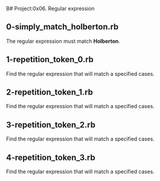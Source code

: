 B# Project:0x06. Regular expression

## 0-simply_match_holberton.rb

The regular expression must match **Holberton**.

## 1-repetition_token_0.rb

Find the regular expression that will match a specified cases.

## 2-repetition_token_1.rb

Find the regular expression that will match a specified cases.

## 3-repetition_token_2.rb

Find the regular expression that will match a specified cases.

## 4-repetition_token_3.rb

Find the regular expression that will match a specified cases.